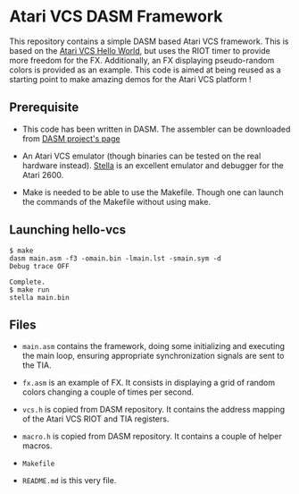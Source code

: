 # Atari VCS DASM Framework

This repository contains a simple DASM based Atari VCS framework. This
is based on the [Atari VCS Hello
World](https://github.com/FlorentFlament/hello-vcs), but uses the RIOT
timer to provide more freedom for the FX. Additionally, an FX
displaying pseudo-random colors is provided as an example. This code
is aimed at being reused as a starting point to make amazing demos for
the Atari VCS platform !


## Prerequisite

* This code has been written in DASM. The assembler can be downloaded
  from [DASM project's page](http://dasm-dillon.sourceforge.net/)

* An Atari VCS emulator (though binaries can be tested on the real
  hardware instead). [Stella](https://stella-emu.github.io) is an
  excellent emulator and debugger for the Atari 2600.

* Make is needed to be able to use the Makefile. Though one can launch
  the commands of the Makefile without using make.


## Launching hello-vcs

    $ make
    dasm main.asm -f3 -omain.bin -lmain.lst -smain.sym -d
    Debug trace OFF
    
    Complete.
    $ make run
    stella main.bin


## Files

* `main.asm` contains the framework, doing some initializing and
  executing the main loop, ensuring appropriate synchronization
  signals are sent to the TIA.

* `fx.asm` is an example of FX. It consists in displaying a grid of
  random colors changing a couple of times per second.

* `vcs.h` is copied from DASM repository. It contains the address
  mapping of the Atari VCS RIOT and TIA registers.

* `macro.h` is copied from DASM repository. It contains a couple of
  helper macros.

* `Makefile`

* `README.md` is this very file.
